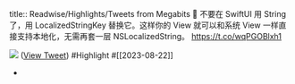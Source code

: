 title:: Readwise/Highlights/Tweets from Megabits 🧽
不要在 SwiftUI 用 String 了，用 LocalizedStringKey 替换它。这样你的 View 就可以和系统 View 一样直接支持本地化，无需再套一层 NSLocalizedString。 https://t.co/wqPGOBlxh1

![](https://pbs.twimg.com/media/F4HgendaYAAtpLT.png) ([View Tweet](https://twitter.com/Megabits_mzq/status/1693882141913022954)) #Highlight #[[2023-08-22]]

-